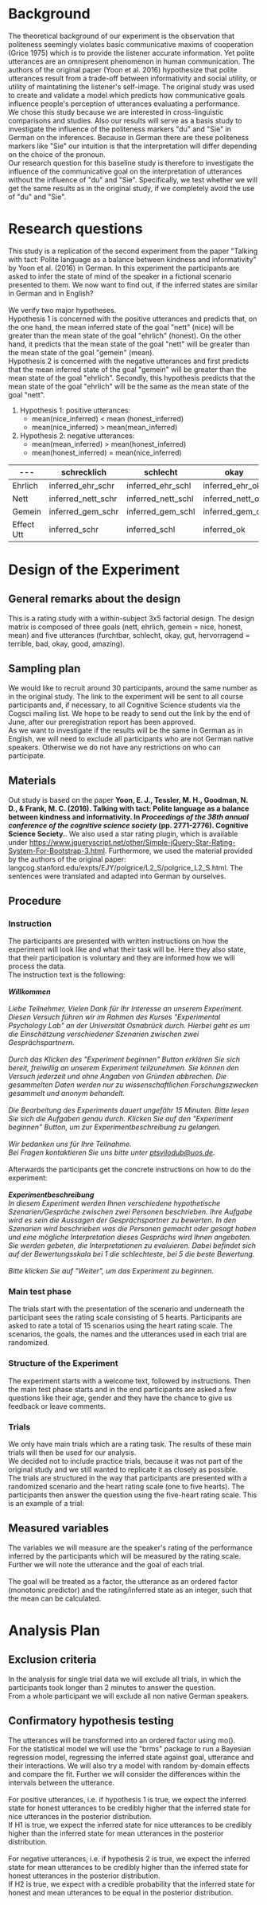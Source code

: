 # Background

The theoretical background of our experiment is the observation that politeness seemingly violates basic communicative maxims of cooperation (Grice 1975) which is to provide the listener accurate information. Yet polite utterances are an omnipresent phenomenon in human communication. The authors of the original paper (Yoon et al. 2016)  hypothesize that polite utterances result from a trade-off between informativity and social utility, or utility of maintatining the listener's self-image. The original study was used to create and validate a model which predicts how communicative goals influence people's perception of utterances evaluating a performance.
<br>
We chose this study because we are interested in cross-linguistic comparisons and studies. Also our results will serve as a basis study to investigate the influence of the politeness markers "du" and "Sie" in German on the inferences. Because in German there are these politeness markers like "Sie" our intuition is that the interpretation will differ depending on the choice of the pronoun.
<br>
Our research question for this baseline study is therefore to investigate the influence of the communicative goal on the interpretation of utterances without the influence of "du" and "Sie". Specifically, we test whether we will get the same results as in the original study, if we completely avoid the use of "du" and "Sie".

# Research questions

This study is a replication of the second experiment from the paper "Talking with tact: Polite language as a balance between kindness and informativity" by Yoon et al. (2016) in German. In this experiment the participants are asked to infer the state of mind of the speaker in a fictional scenario presented to them. We now want to find out, if the inferred states are similar in German and in English?
<br>
<br>
We verify two major hypotheses.
<br>
Hypothesis 1 is concerned with the positive utterances and predicts that, on the one hand, the mean inferred state of the goal "nett" (nice) will be greater than the mean state of the goal "ehrlich" (honest). On the other hand, it predicts that the mean state of the goal "nett" will be greater than the mean state of the goal "gemein" (mean).
<br>
Hypothesis 2 is concerned with the negative utterances and first predicts that the mean inferred state of the goal "gemein" will be greater than the mean state of the goal "ehrlich". Secondly, this hypothesis predicts that the mean state of the goal "ehrlich" will be the same as the mean state of the goal "nett".
<br>
1. Hypothesis 1: positive utterances:
    - mean(nice_inferred) < mean (honest_inferred)
    - mean(nice_inferred) > mean(mean_inferred)
2. Hypothesis 2: negative utterances:
    - mean(mean_inferred) > mean(honest_inferred)
    - mean(honest_inferred) = mean(nice_inferred)

---|schrecklich|schlecht|okay|gut|hervorragend|Effect Goal
---|----------|------|------|---|-----|---
Ehrlich|inferred_ehr_schr|inferred_ehr_schl|inferred_ehr_ok|inferred_ehr_gut|inferred_ehr_herv|inferred_ehr
Nett|inferred_nett_schr|inferred_nett_schl|inferred_nett_ok|inferred_nett_gut|inferred_nett_herv|inferred_nett
Gemein|inferred_gem_schr|inferred_gem_schl|inferred_gem_ok|inferred_gem_gut|inferred_gem_herv|inferred_gem
Effect Utt|inferred_schr|inferred_schl|inferred_ok|inferred_gut|inferred_herv

# Design of the Experiment

## General remarks about the design
This is a rating study with a within-subject 3x5 factorial design. The design matrix is composed of three goals (nett, ehrlich, gemein = nice, honest, mean) and five utterances (furchtbar, schlecht, okay, gut, hervorragend = terrible, bad, okay, good, amazing).

## Sampling plan

We would like to recruit around 30 participants, around the same number as in the original study. The link to the experiment will be sent to all course participants and, if necessary, to all Cognitive Science students via the Cogsci mailing list. We hope to be ready to send out the link by the end of June, after our preregistration report has been approved.
<br>
As we want to investigate if the results will be the same in German as in English, we will need to exclude all participants who are not German native speakers. Otherwise we do not have any restrictions on who can participate.

## Materials

Out study is based on the paper **Yoon, E. J., Tessler, M. H., Goodman, N. D., & Frank, M. C. (2016). Talking with tact: Polite language as a balance between kindness and informativity. In _Proceedings of the 38th annual conference of the cognitive science society_ (pp. 2771-2776). Cognitive Science Society.**. We also used a star rating plugin, which is available under https://www.jqueryscript.net/other/Simple-jQuery-Star-Rating-System-For-Bootstrap-3.html. Furthermore, we used the material provided by the authors of the original paper: langcog.stanford.edu/expts/EJY/polgrice/L2_S/polgrice_L2_S.html. The sentences were translated and adapted into German by ourselves.

## Procedure

### Instruction
The participants are presented with written instructions on how the experiment will look like and what their task will be. Here they also state, that their participation is voluntary and they are informed how we will process the data.
<br>
The instruction text is the following:
<br>
<br>
_**Willkommen**
<br>
<br>
Liebe Teilnehmer,
Vielen Dank für Ihr Interesse an unserem Experiment. Diesen Versuch führen wir im Rahmen des Kurses "Experimental Psychology Lab" an der Universität Osnabrück durch. Hierbei geht es um die Einschätzung verschiedener Szenarien zwischen zwei Gesprächspartnern.
<br>
<br>
Durch das Klicken des "Experiment beginnen" Button erklären Sie sich bereit, freiwillig an unserem Experiment teilzunehmen. Sie können den Versuch jederzeit und ohne Angaben von Gründen abbrechen. Die gesammelten Daten werden nur zu wissenschaftlichen Forschungszwecken gesammelt und anonym behandelt.
<br>
<br>
Die Bearbeitung des Experiments dauert ungefähr 15 Minuten. Bitte lesen Sie sich die Aufgaben genau durch. Klicken Sie auf den "Experiment beginnen" Button, um zur Experimentbeschreibung zu gelangen.
<br>
<br>
Wir bedanken uns für Ihre Teilnahme.
<br>
Bei Fragen kontaktieren Sie uns bitte unter ptsvilodub@uos.de._
<br>
<br>
Afterwards the participants get the concrete instructions on how to do the experiment:
<br>
<br>
_**Experimentbeschreibung**
<br>
In diesem Experiment werden Ihnen verschiedene hypothetische Szenarien/Gespräche zwischen zwei Personen beschrieben. Ihre Aufgabe wird es sein die Aussagen der Gesprächspartner zu bewerten. In den Szenarien wird beschrieben was die Personen gemacht oder gesagt haben und eine mögliche Interpretation dieses Gesprächs wird Ihnen angeboten. Sie werden gebeten, die Interpretationen zu evaluieren. Dabei befindet sich auf der Bewertungsskala bei 1 die schlechteste, bei 5 die beste Bewertung.
<br>
<br>
Bitte klicken Sie auf "Weiter", um das Experiment zu beginnen._

### Main test phase

The trials start with the presentation of the scenario and underneath the participant sees the rating scale consisting of 5 hearts. Participants are asked to rate a total of 15 scenarios using the heart rating scale. The scenarios, the goals, the names and the utterances used in each trial are randomized.

### Structure of the Experiment
The experiment starts with a welcome text, followed by instructions. Then the main test phase starts and in the end participants are asked a few questions like their age, gender and they have the chance to give us feedback or leave comments.
<br>

### Trials
We only have main trials which are a rating task. The results of these main trials will then be used for our analysis.
<br>
We decided not to include practice trials, because it was not part of the original study and we still wanted to replicate it as closely as possible.
<br>
The trials are structured in the way that participants are presented with a randomized scenario and the heart rating scale (one to five hearts). The participants then answer the question using the five-heart rating scale. This is an example of a trial:


## Measured variables

The variables we will measure are the speaker's rating of the performance inferred by the participants which will be measured by the rating scale. Further we will note the utterance and the goal of each trial.
<br>
<br>
The goal will be treated as a factor, the utterance as an ordered factor (monotonic predictor) and the rating/inferred state as an integer, such that the mean can be calculated.

# Analysis Plan

## Exclusion criteria

In the analysis for single trial data we will exclude all trials, in which the participants took longer than 2 minutes to answer the question.
<br>
From a whole participant we will exclude all non native German speakers.

## Confirmatory hypothesis testing

The utterances will be transformed into an ordered factor using mo().
<br>
For the statistical model we will use the "brms" package to run a Bayesian regression model, regressing the inferred state against goal, utterance and their interactions. We will also try  a model with random by-domain effects and compare the fit. Further we will consider the differences within the intervals between the utterance.
<br>
<br>
For positive utterances, i.e. if hypothesis 1 is true, we expect the inferred state for honest utterances to be credibly higher that the inferred state for nice utterances in the posterior distribution.
<br>
If H1 is true, we expect the inferred state for nice utterances to be credibly higher than the inferred state for mean utterances in the posterior distribution.
<br>
<br>
For negative utterances, i.e. if hypothesis 2 is true, we expect the inferred state for mean utterances to be credibly higher than the inferred state for honest utterances in the posterior distribution.
<br>
If H2 is true, we expect with a credible probability that the inferred state for honest and mean utterances to be equal in the posterior distribution.
